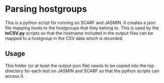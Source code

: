 # Parsing hostgroups

This is a python script for running on SCARF and JASMIN. It creates a json file mapping hosts to the hostgroups that they belong to. This is used by the **toCSV.py** scripts so that the hostname included in the output files can be mapped to a hostgroup in the CSV data which is recorded.

## Usage

This folder (or at least the output json file) needs to be copied into the top directory for each test on JASMIN and SCARF so that the python scripts can access it.
